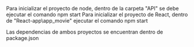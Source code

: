 Para inicializar el proyecto de node, dentro de la carpeta "API" se debe ejecutar el comando npm start
Para inicializar el proyecto de React, dentro de "React-app\app_movie" ejecutar el comando npm start

Las dependencias de ambos proyectos se encuentran dentro de package.json 